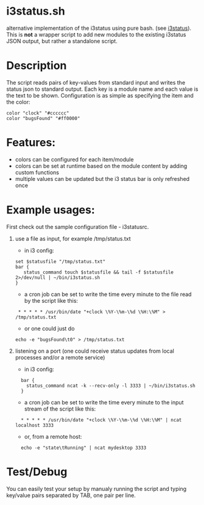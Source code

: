 # i3status.sh
alternative implementation of the i3status using pure bash. (see [i3status](https://i3wm.org/i3status/manpage.html)). This is **not** a wrapper script to add new modules to the existing i3status JSON output, but rather a standalone script.

# Description
The script reads pairs of key-values from standard input and writes the status json to standard output. Each key is a module name and each value is the text to be shown. Configuration is as simple as specifying the item and the color:
```
color "clock" "#cccccc"
color "bugsFound" "#ff0000"
```

# Features:
- colors can be configured for each item/module
- colors can be set at runtime based on the module content by adding custom functions
- multiple values can be updated but the i3 status bar is only refreshed once

# Example usages:
First check out the sample configuration file - i3statusrc.

1) use a file as input, for example /tmp/status.txt
   - in i3 config:

    ```
    set $statusfile "/tmp/status.txt"
    bar {
       status_command touch $statusfile && tail -f $statusfile 2>/dev/null | ~/bin/i3status.sh
    }
    ```
   - a cron job can be set to write the time every minute to the file read by the script like this:
   
    ```
     * * * * * /usr/bin/date "+clock \%Y-\%m-\%d \%H:\%M" > /tmp/status.txt
    ```
   - or one could just do
   
   ```
   echo -e "bugsFound\t0" > /tmp/status.txt
   ```

2) listening on a port (one could receive status updates from local processes and/or a remote service)
   - in i3 config:
   
   ```
     bar {
       status_command ncat -k --recv-only -l 3333 | ~/bin/i3status.sh
     }
   ```
   - a cron job can be set to write the time every minute to the input stream of the script like this:
   
   ```
     * * * * * /usr/bin/date "+clock \%Y-\%m-\%d \%H:\%M" | ncat localhost 3333
   ```
   - or, from a remote host:
   
   ```
     echo -e "state\tRunning" | ncat mydesktop 3333
   ```
 
# Test/Debug
You can easily test your setup by manualy running the script and typing key/value pairs separated by TAB, one pair per line.
